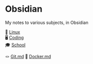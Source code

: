 # Obsidian

My notes to various subjects, in Obsidian

🐧 [Linux](/Linux/_Linux.md)  
🖥️ [Coding](Coding/_Coding.md)  
🎓 [School](/School/_School.md)

🪢 [Git.md](./Git.md)
🐋 [Docker.md](./Docker.md)
